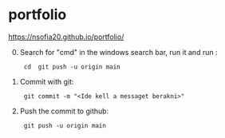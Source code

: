 # portfolio
https://nsofia20.github.io/portfolio/

0. Search for "cmd" in the windows search bar, run it and run :

        cd  git push -u origin main

1. Commit with git:

        git commit -m "<Ide kell a messaget berakni>"

3. Push the commit to github:

        git push -u origin main
        

